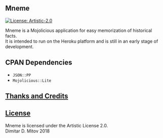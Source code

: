 Mneme
--------------------------------------------------------------------------------
[![License: Artistic-2.0](https://img.shields.io/badge/License-Artistic%202.0-0298c3.svg)](./LICENSE.md)

Mneme is a Mojolicious application for easy memorization of historical facts.  
It is intended to run on the Heroku platform and is still in an early stage of development.  

## CPAN Dependencies
* ``JSON::PP``  
* ``Mojolicious::Lite``  

## [Thanks and Credits](./CREDITS.md)

## [License](./LICENSE.md)
Mneme is licensed under the Artistic License 2.0.  
Dimitar D. Mitov 2018  
